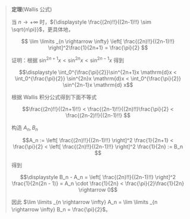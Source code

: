 
> **定理**(Wallis 公式)
>
> 当 $n \rightarrow +\infty$ 时，${\displaystyle \frac{(2n)!!}{(2n-1)!!} \sim \sqrt{n\pi}}$，更具体地，
>
> $$ \lim \limits _{n \rightarrow \infty} \left[ \frac{(2n)!!}{(2n-1)!!}  \right]^2\frac{1}{2n+1} = \frac{\pi}{2} $$
>
> 证明：根据 $\sin^{2n+1}x < \sin^{2n}x < \sin^{2n-1}x$ 得到
>
> $$\displaystyle \int_0^{\frac{\pi}{2}}\sin^{2n+1}x \mathrm{d}x < \int_0^{\frac{\pi}{2}} \sin^{2n}x \mathrm{d}x < \int_0^{\frac{\pi}{2}} \sin^{2n-1}x \mathrm{d} x$$
>
> 根据 Wallis 积分公式得到下面不等式
>
> $$\frac{(2n)!!}{(2n+1)!!} < \frac{(2n-1)!!}{(2n)!!}\frac{\pi}{2} < \frac{(2n-2)!!}{(2n-1)!!} $$
>
> 构造 $A_n,B_n$
>
> $$A_n := \left[ \frac{(2n)!!}{(2n-1)!!} \right]^2 \frac{1}{2n+1} < \frac{\pi}{2} < \left[ \frac{(2n)!!}{(2n-1)!!} \right]^2 \frac{1}{2n} := B_n $$
>
> 得到
>
> $$\displaystyle B_n - A_n = \left[ \frac{(2n)!!}{(2n-1)!!} \right]^2 \frac{1}{2n(2n - 1)} = A_n \cdot \frac{1}{2n} < \frac{\pi}{2}\frac{1}{2n} \rightarrow 0$$
>
> 因此 $\lim \limits _{n \rightarrow \infty} A_n = \lim \limits _{n \rightarrow \infty} B_n = \frac{\pi}{2}$。
